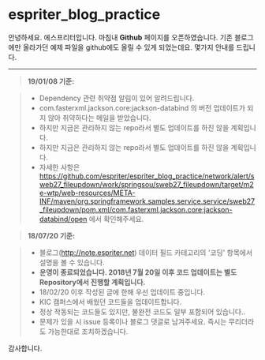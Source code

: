 espriter_blog_practice
===================


안녕하세요. 에스프리터입니다. 마침내 **Github** 페이지를 오픈하였습니다.  기존 블로그에만 올라가던 예제 파일을 github에도 올릴 수 있게 되었는데요. 몇가지 안내를 드립니다.

----------

> **19/01/08 기준:**

> - Dependency 관련 취약점 알림이 있어 알려드립니다.
> - com.fasterxml.jackson.core:jackson-databind 의 버전 업데이트가 되지 않아 취약하다는 메일을 받았습니다.
> - 하지만 지금은 관리하지 않는 repo라서 별도 업데이트를 하진 않을 계획입니다.
> - 하지만 지금은 관리하지 않는 repo라서 별도 업데이트를 하진 않을 계획입니다.
> - 자세한 사항은 https://github.com/espriter/espriter_blog_practice/network/alert/sweb27_fileupdown/work/springsou/sweb27_fileupdown/target/m2e-wtp/web-resources/META-INF/maven/org.springframework.samples.service.service/sweb27_fileupdown/pom.xml/com.fasterxml.jackson.core:jackson-databind/open 에서 확인해주세요.


> **18/07/20 기준:**

> - 블로그(http://note.espriter.net) 데이터 필드 카테고리의 '코딩' 항목에서 설명을 볼 수 있습니다.
> - **운영이 종료되었습니다. 2018년 7월 20일 이후 코드 업데이트는 별도 Repository에서 진행할 계획입니다.**
> - 18/02/20 이후 작성된 글에 한해 우선 업데이트 중입니다.
> - KIC 캠퍼스에서 배웠던 코드들을 업데이트합니다.
> - 정상 작동되는 코드들도 있지만, 불완전 코드도 일부 포함되어 있습니다..
> - 문제가 있을 시 issue 등록이나 블로그 댓글로 남겨주세요. 즉시는 무리더라도 가능한대로 조치하겠습니다.


감사합니다.
